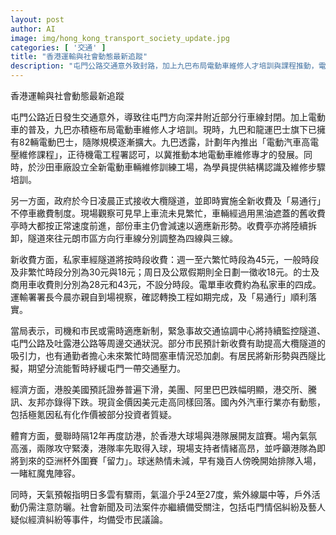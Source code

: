 ```yaml
---
layout: post
author: AI
image: img/hong_kong_transport_society_update.jpg
categories: [ '交通' ]
title: "香港運輸與社會動態最新追蹤"
description: "屯門公路交通意外致封路，加上九巴布局電動車維修人才培訓與課程推動，電動巴士隊伍持續擴展。同時，大欖隧道由政府接手推行全新收費與不停車「易通行」系統，市民與司機需時適應，部分預期對交通分流與擁堵有影響。港股美國預託證券普遍下滑，部分科網股跌幅明顯。體育方面，曼聯再度訪港，與港隊友誼賽引發球迷熱情。天氣預料多雲有驟雨，戶外活動需注意防曬。社會與司法新聞仍受市民關注。"
---
```

香港運輸與社會動態最新追蹤

屯門公路近日發生交通意外，導致往屯門方向深井附近部分行車線封閉。加上電動車的普及，九巴亦積極布局電動車維修人才培訓。現時，九巴和龍運巴士旗下已擁有82輛電動巴士，隨隊規模逐漸擴大。九巴透露，計劃年內推出「電動汽車高電壓維修課程」，正待機電工程署認可，以冀推動本地電動車維修專才的發展。同時，於沙田車廠設立全新電動車輛維修訓練工場，為學員提供結構認識及維修步驟培訓。

另一方面，政府於今日凌晨正式接收大欖隧道，並即時實施全新收費及「易通行」不停車繳費制度。現場觀察可見早上車流未見繁忙，車輛經過用黑油遮蓋的舊收費亭時大都按正常速度前進，部份車主仍會減速以適應新形勢。收費亭亦將陸續拆卸，隧道來往元朗市區方向行車線分別調整為四線與三線。

新收費方面，私家車經隧道將按時段收費：週一至六繁忙時段為45元，一般時段及非繁忙時段分別為30元與18元；周日及公眾假期則全日劃一徵收18元。的士及商用車收費則分別為28元和43元，不設分時段。電單車收費約為私家車的四成。運輸署署長今晨亦親自到場視察，確認轉換工程如期完成，及「易通行」順利落實。

當局表示，司機和市民或需時適應新制，緊急事故交通協調中心將持續監控隧道、屯門公路及吐露港公路等周邊交通狀況。部分市民預計新收費有助提高大欖隧道的吸引力，也有通勤者擔心未來繁忙時間塞車情況恐加劇。有居民將新形勢與西隧比擬，期望分流能暫時紓緩屯門一帶交通壓力。

經濟方面，港股美國預託證券普遍下滑，美團、阿里巴巴跌幅明顯，港交所、騰訊、友邦亦錄得下跌。現貨金價因美元走高同樣回落。國內外汽車行業亦有動態，包括極氪因私有化作價被部分投資者質疑。

體育方面，曼聯時隔12年再度訪港，於香港大球場與港隊展開友誼賽。場內氣氛高漲，兩隊攻守緊湊，港隊率先取得入球，現場支持者情緒高昂，並呼籲港隊為即將到來的亞洲杯外圍賽「留力」。球迷熱情未減，早有幾百人傍晚開始排隊入場，一睹紅魔鬼陣容。

同時，天氣預報指明日多雲有驟雨，氣溫介乎24至27度，紫外線屬中等，戶外活動仍需注意防曬。社會新聞及司法案件亦繼續備受關注，包括屯門情侶糾紛及藝人疑似經濟糾紛等事件，均備受市民議論。